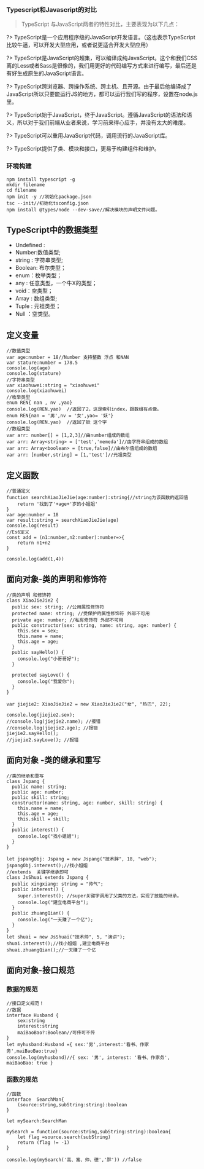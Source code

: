 ### Typescript和Javascript的对比

> TypeScript 与JavaScript两者的特性对比，主要表现为以下几点：

?> TypeScript是一个应用程序级的JavaScript开发语言。（这也表示TypeScript比较牛逼，可以开发大型应用，或者说更适合开发大型应用）

?> TypeScript是JavaScript的超集，可以编译成纯JavaScript。这个和我们CSS离的Less或者Sass是很像的，我们用更好的代码编写方式来进行编写，最后还是有好生成原生的JavaScript语言。

?> TypeScript跨浏览器、跨操作系统、跨主机、且开源。由于最后他编译成了JavaScript所以只要能运行JS的地方，都可以运行我们写的程序，设置在node.js里。

?> TypeScript始于JavaScript，终于JavaScript。遵循JavaScript的语法和语义，所以对于我们前端从业者来说，学习前来得心应手，并没有太大的难度。

?> TypeScript可以重用JavaScript代码，调用流行的JavaScript库。

?> TypeScript提供了类、模块和接口，更易于构建组件和维护。

### 环境构建
```node
npm install typescript -g
mkdir filename
cd filename
npm init -y //初始化package.json
tsc --init//初始化tsconfig.json
npm install @types/node --dev-save//解决模块的声明文件问题。
```

## TypeScript中的数据类型

- Undefined :
- Number:数值类型;
- string : 字符串类型;
- Boolean: 布尔类型；
- enum：枚举类型；
- any : 任意类型，一个牛X的类型；
- void：空类型；
- Array : 数组类型;
- Tuple : 元祖类型；
- Null ：空类型。

## 定义变量

```tsx
//数值类型
var age:number = 18//Number 支持整数 浮点 和NAN
var stature:number = 178.5
console.log(age)
console.log(stature)
//字符串类型
var xiaohuwei:string = "xiaohuwei"
console.log(xiaohuwei)
//枚举类型
enum REN{ nan , nv ,yao}
console.log(REN.yao)  //返回了2，这是索引index，跟数组有点像。
enum REN{nan = '男',nv = '女',yao= '妖'}
console.log(REN.yao)  //返回了妖 这个字
//数组类型
var arr: number[] = [1,2,3]//由number组成的数组
var arr: Array<string> = ['test','memeda']//由字符串组成的数组
var arr: Array<boolean> = [true,false]//由布尔值组成的数组
var arr: [number,string] = [1,'test']//元祖类型
```



## 定义函数

```tsx
//普通定义
function searchXiaoJieJie(age:number):string{//string为该函数的返回值
    return '找到了'+age+'岁的小姐姐' 
}
var age:number = 18
var result:string = searchXiaoJieJie(age)
console.log(result)
//Es6定义
const add = (n1:number,n2:number):number=>{
    return n1+n2
}

console.log(add(1,4))
```

## 面向对象-类的声明和修饰符

```tsx
//类的声明 和修饰符
class XiaoJieJie2 {
  public sex: string; //公用属性修饰符
  protected name: string; //受保护的属性修饰符 外部不可用
  private age: number; //私有修饰符 外部不可用
  public constructor(sex: string, name: string, age: number) {
    this.sex = sex;
    this.name = name;
    this.age = age;
  }
  public sayHello() {
    console.log("小哥哥好");
  }

  protected sayLove() {
    console.log("我爱你");
  }
}

var jiejie2: XiaoJieJie2 = new XiaoJieJie2("女", "热巴", 22);

console.log(jiejie2.sex);
//console.log(jiejie2.name); //报错
//console.log(jiejie2.age); //报错
jiejie2.sayHello();
//jiejie2.sayLove(); //报错
```

## 面向对象 -类的继承和重写

```tsx
//类的继承和重写
class Jspang {
  public name: string;
  public age: number;
  public skill: string;
  constructor(name: string, age: number, skill: string) {
    this.name = name;
    this.age = age;
    this.skill = skill;
  }
  public interest() {
    console.log("找小姐姐");
  }
}

let jspangObj: Jspang = new Jspang("技术胖", 18, "web");
jspangObj.interest();//找小姐姐
//extends  关键字继承即可
class JsShuai extends Jspang {
  public xingxiang: string = "帅气";
  public interest() {
    super.interest(); //super关键字调用了父类的方法，实现了技能的继承。
    console.log("建立电商平台");
  }
  public zhuangQian() {
    console.log("一天赚了一个亿");
  }
}
let shuai = new JsShuai("技术帅", 5, "演讲");
shuai.interest();//找小姐姐 ,建立电商平台
shuai.zhuangQian();//一天赚了一个亿
```

## 面向对象-接口规范

### 数据的规范

```tsx
//接口定义规范！
//数据
interface Husband {
    sex:string
    interest:string
    maiBaoBao?:Boolean//可传可不传
}
let myhusband:Husband ={ sex:'男',interest:'看书、作家务',maiBaoBao:true}
console.log(myhusband)//{ sex: '男', interest: '看书、作家务', maiBaoBao: true }
```

### 函数的规范

```tsx
//函数
interface  SearchMan{
    (source:string,subString:string):boolean
}

let mySearch:SearchMan

mySearch = function(source:string,subString:string):boolean{
    let flag =source.search(subString)
    return (flag != -1)
} 

console.log(mySearch('高、富、帅、德','胖')) //false
```

